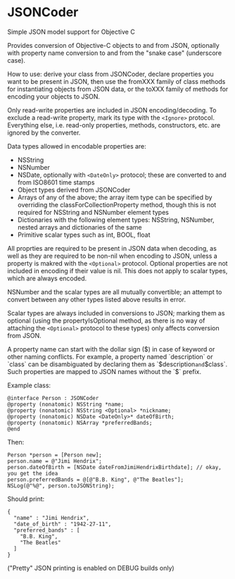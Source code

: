 # JSONCoder
Simple JSON model support for Objective C

Provides conversion of Objective-C objects to and from JSON, optionally with property name conversion to and from the "snake case" (underscore case).

How to use: derive your class from JSONCoder, declare properties you want to be present in JSON, then use the fromXXX family of class methods for instantiating objects from JSON data, or the toXXX family of methods for encoding your objects to JSON.

Only read-write properties are included in JSON encoding/decoding. To exclude a read-write property, mark its type with the `<Ignore>` protocol. Everything else, i.e. read-only properties, methods, constructors, etc. are ignored by the converter.

Data types allowed in encodable properties are:
	
- NSString
- NSNumber
- NSDate, optionally with `<DateOnly>` protocol; these are converted to and from ISO8601 time stamps
- Object types derived from JSONCoder
- Arrays of any of the above; the array item type can be specified by overriding the classForCollectionProperty method, though this is not required for NSString and NSNumber element types
- Dictionaries with the following element types: NSString, NSNumber, nested arrays and dictionaries of the same
- Primitive scalar types such as int, BOOL, float

All proprties are required to be present in JSON data when decoding, as well as they are required to be non-nil when encoding to JSON, unless a property is makred with the `<Optional>` protocol. Optional properties are not included in encoding if their value is nil. This does not apply to scalar types, which are always encoded.

NSNumber and the scalar types are all mutually convertible; an attempt to convert between any other types listed above results in error.

Scalar types are always included in conversions to JSON; marking them as optional (using the propertyIsOptional method, as there is no way of attaching the `<Optional>` protocol to these types) only affects conversion from JSON.

A property name can start with the dollar sign ($) in case of keyword or other naming conflicts. For example, a property named `description` or `class` can be disambiguated by declaring them as `$description` and `$class`. Such properties are mapped to JSON names without the `$` prefix.

Example class:

    @interface Person : JSONCoder
    @property (nonatomic) NSString *name;
    @property (nonatomic) NSString <Optional> *nickname;
    @property (nonatomic) NSDate <DateOnly>* dateOfBirth;
    @property (nonatomic) NSArray *preferredBands;
    @end

Then:

    Person *person = [Person new];
    person.name = @"Jimi Hendrix";
    person.dateOfBirth = [NSDate dateFromJimiHendrixBirthdate]; // okay, you get the idea
    person.preferredBands = @[@"B.B. King", @"The Beatles"];
    NSLog(@"%@", person.toJSONString);

Should print:

    {
      "name" : "Jimi Hendrix",
      "date_of_birth" : "1942-27-11",
      "preferred_bands" : [
        "B.B. King",
        "The Beatles"
      ]
    }

("Pretty" JSON printing is enabled on DEBUG builds only)
